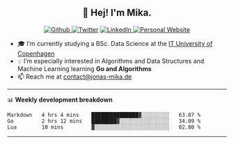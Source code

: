 <h2 align="center">👋 Hej! I'm Mika.</h2>
<p align="center">
  <a 
    href="https://github.com/jonas-mika" 
    target="_blank">
    <img 
      alt="Github" 
      src="https://img.shields.io/badge/GitHub-%2312100E.svg?&style=for-the-badge&logo=Github&logoColor=white"
    />
  </a> 
  <a href="https://www.instagram.com/mikasenghaas/" target="_blank"><img alt="Twitter" src="https://img.shields.io/badge/instagram-%231DA1F2.svg?&style=for-the-badge&logo=instagram&logoColor=white&color=red" /></a> 
  <a 
    href="https://www.linkedin.com/in/thomas-guibert" 
    target="_blank">
    <img 
      alt="LinkedIn" 
      src="https://img.shields.io/badge/linkedin-%230077B5.svg?&style=for-the-badge&logo=linkedin&logoColor=white" 
    />
  </a> 
  <a 
    href="http://jonas-mika.de/" 
    target="_blank">
    <img 
      alt="Personal Website" 
      src="https://img.shields.io/endpoint?url=https%3A%2F%2Fjonas-mika.herokuapp.com%2Fbadge&color=grey&labelColor=grey" 
    />
  </a> 
</p>


- 🎓 I’m currently studying a BSc. Data Science at the [IT University of Copenhagen](https://en.itu.dk/) 
- 💡 I’m especially interested in Algorithms and Data Structures and Machine Learning learning **Go and Algorithms**
- 📫 Reach me at [contact@jonas-mika.de](mailto:contact@jonas-mika.de) 

-------

📊 **Weekly development breakdown**
<!--START_SECTION:waka-->
```text
Markdown   4 hrs 4 mins    ███████████████▓░░░░░░░░░   63.07 % 
Go         2 hrs 12 mins   ████████▓░░░░░░░░░░░░░░░░   34.09 % 
Lua        10 mins         ▓░░░░░░░░░░░░░░░░░░░░░░░░   02.80 % 
```
<!--END_SECTION:waka-->

-------

